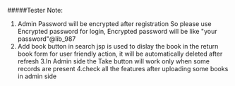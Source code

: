 #####Tester Note:
 1. Admin Password will be encrypted after registration So please use Encrypted password for login,
  Encrypted password will be like "your password"@lib_987
 2. Add book button in search jsp is used to dislay the book in the return book form for user friendly action,
  it will be automatically deleted after refresh
 3.In Admin side the Take button will work only when some records are present 
 4.check all the features after uploading some books in admin side 
  

